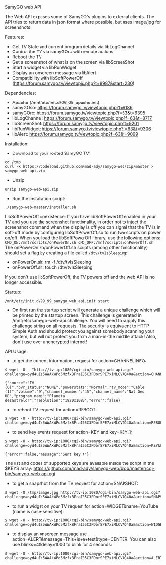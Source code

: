 SamyGO web API

The Web API exposes some of SamyGO's plugins to external clients. The API tries to return data in json format where possible, but uses image/jpg for screenshots.

Features:
* Get TV State and current program details via libLogChannel
* Control the TV via samyGOrc with remote actions
* Reboot the TV
* Get a screenshot of what is on the screen via libScreenShot
* Start a widget via libRunWidget
* Display an onscreen message via libAlert
* Compatibility with libSoftPowerOff (https://forum.samygo.tv/viewtopic.php?t=8987&start=230)

Dependencies:
* Apache (/mnt/etc/init.d/06_05_apache.init)
* samyGOso: https://forum.samygo.tv/viewtopic.php?t=6186
* samyGOrc: https://forum.samygo.tv/viewtopic.php?f=63&t=6395
* libLogChannel: https://forum.samygo.tv/viewtopic.php?f=63&t=8717 
* libScreenShot: https://forum.samygo.tv/viewtopic.php?t=9201 
* libRunWidget: https://forum.samygo.tv/viewtopic.php?f=63&t=9306
* libAlert: https://forum.samygo.tv/viewtopic.php?f=63&t=9099

Installation:
* Download to your rooted SamyGO TV:
```
cd /tmp
curl -k https://codeload.github.com/mad-ady/samygo-web/zip/master > samygo-web-api.zip
```
* Unzip
```
unzip samygo-web-api.zip
```
* Run the installation script:
```
./samygo-web-master/installer.sh
```

LibSoftPowerOff coexistence:
If you have libSoftPowerOff enabled in your TV and you use the screenshot functionality, in order not to inject the screenshot command when the display is off you can signal that the TV is in soft-off mode by configuring libSoftPowerOff.so to run two scripts on power on/off. When you load the libSoftPowerOff library, use the following options:
```CMD_ON:/mnt/scripts/onPowerOn.sh CMD_OFF:/mnt/scripts/onPowerOff.sh```
The onPowerOn.sh/onPowerOff.sh scripts (among other functionality) should set a flag by creating a file called ```/dtv/tvIsSleeping```:
* onPowerOn.sh: rm -f /dtv/tvIsSleeping
* onPowerOff.sh: touch /dtv/tvIsSleeping

If you don't use libSoftPowerOff, the TV powers off and the web API is no longer accessible.

Startup:
```
/mnt/etc/init.d/99_99_samygo_web_api.init start
```
* On first run the startup script will generate a unique challenge which will be printed by the startup screen. This challenge is generated in /mnt/etc/samygo-web-api.challenge. You will need to supply this challenge string on all requests. The security is equivalent to HTTP Simple Auth and should protect you against somebody scanning your system, but will not protect you from a man-in-the middle attack! Also, don't use over unencrypted internet!


API Usage:
* to get the current information, request for action=CHANNELINFO: 

```
$ wget -O - "http://tv-ip:1080/cgi-bin/samygo-web-api.cgi?challenge=oyd4uIz5WWAkWPo5MzfxBFraI05C3FDorSPE7xiMLCVAQ40a&action=CHANNELINFO"

{"source":"TV (0)","pvr_status":"NONE","powerstate":"Normal","tv_mode":"Cable (1)","volume":"9","channel_number":"45","channel_name":"Nat Geo HD","program_name":"Planeta dezastrelor","resolution":"1920x1080","error":false}
```

* to reboot TV request for action=REBOOT: 
```
$ wget -O - http://tv-ip:1080/cgi-bin/samygo-web-api.cgi?challenge=oyd4uIz5WWAkWPo5MzfxBFraI05C3FDorSPE7xiMLCVAQ40a&action=REBOOT
```

* to send key events request for action=KEY and key=KEY_1:
```
$ wget -O - http://tv-ip:1080/cgi-bin/samygo-web-api.cgi?challenge=oyd4uIz5WWAkWPo5MzfxBFraI05C3FDorSPE7xiMLCVAQ40a&action=KEY&key=KEY_1

{"error":false,"message":"Sent key 4"}
```
The list and codes of supported keys are available inside the script in the $KEYS array: https://github.com/mad-ady/samygo-web/blob/master/cgi-bin/samygo-web-api.cgi

* to get a snapshot from the TV request for action=SNAPSHOT:
```
$ wget -O /tmp/image.jpg http://tv-ip:1080/cgi-bin/samygo-web-api.cgi?challenge=oyd4uIz5WWAkWPo5MzfxBFraI05C3FDorSPE7xiMLCVAQ40a&action=SNAPSHOT
```

* to run a widget on your TV request for action=WIDGET&name=YouTube (name is case-sensitive):

```
$ wget -O - http://tv-ip:1080/cgi-bin/samygo-web-api.cgi?challenge=oyd4uIz5WWAkWPo5MzfxBFraI05C3FDorSPE7xiMLCVAQ40a&action=WIDGET&name=YouTube
```
* to display an onscreen message use action=ALERT&message=This+is+a+test&type=CENTER. You can also use blinks=4&delay=1000 to blink for 4 seconds:
```
$ wget -O - http://tv-ip:1080/cgi-bin/samygo-web-api.cgi?challenge=oyd4uIz5WWAkWPo5MzfxBFraI05C3FDorSPE7xiMLCVAQ40a&action=ALERT&type=CENTER&message=This+is+a+test
```
